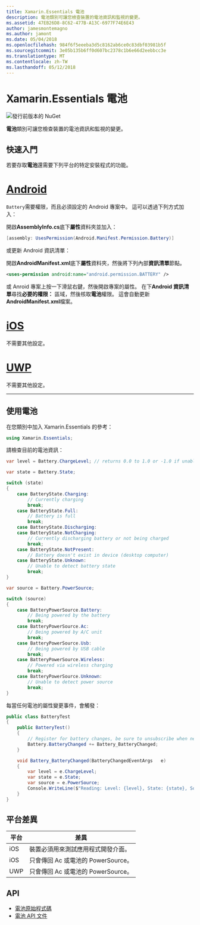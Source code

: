 ```yaml
---
title: Xamarin.Essentials 電池
description: 電池類別可讓您檢查裝置的電池資訊和監視的變更。
ms.assetid: 47EB26D8-8C62-477B-A13C-6977F74E6E43
author: jamesmontemagno
ms.author: jamont
ms.date: 05/04/2018
ms.openlocfilehash: 984f6f5eeeba3d5c8162ab6ce0c83dbf03981b5f
ms.sourcegitcommit: 3e05b135b6ff0d607bc2378c1b6e66d2eebbcc3e
ms.translationtype: MT
ms.contentlocale: zh-TW
ms.lasthandoff: 05/12/2018
---
```

# <a name="xamarinessentials-battery"></a>Xamarin.Essentials 電池

![發行前版本的 NuGet](~/media/shared/pre-release.png)

**電池**類別可讓您檢查裝置的電池資訊和監視的變更。

## <a name="getting-started"></a>快速入門

若要存取**電池**還需要下列平台的特定安裝程式的功能。

# <a name="androidtabandroid"></a>[Android](#tab/android)

`Battery`需要權限，而且必須設定的 Android 專案中。 這可以透過下列方式加入：

開啟**AssemblyInfo.cs**底下**屬性**資料夾並加入：

```csharp
[assembly: UsesPermission(Android.Manifest.Permission.Battery)]
```

或更新 Android 資訊清單：

開啟**AndroidManifest.xml**底下**屬性**資料夾，然後將下列內部**資訊清單**節點。

```xml
<uses-permission android:name="android.permission.BATTERY" />
```

或 Anroid 專案上按一下滑鼠右鍵，然後開啟專案的屬性。 在下**Android 資訊清單**尋找**必要的權限：** 區域，然後核取**電池**權限。 這會自動更新**AndroidManifest.xml**檔案。

# <a name="iostabios"></a>[iOS](#tab/ios)

不需要其他設定。

# <a name="uwptabuwp"></a>[UWP](#tab/uwp)

不需要其他設定。

-----

## <a name="using-battery"></a>使用電池

在您類別中加入 Xamarin.Essentials 的參考：

```csharp
using Xamarin.Essentials;
```

請檢查目前的電池資訊：

```csharp
var level = Battery.ChargeLevel; // returns 0.0 to 1.0 or -1.0 if unable to determine.

var state = Battery.State;

switch (state)
{
    case BatteryState.Charging:
        // Currently charging
        break;
    case BatteryState.Full:
        // Battery is full
        break;
    case BatteryState.Discharging:
    case BatteryState.NotCharging:
        // Currently discharging battery or not being charged
        break;
    case BatteryState.NotPresent:
        // Battery doesn't exist in device (desktop computer)
    case BatteryState.Unknown:
        // Unable to detect battery state
        break;
}

var source = Battery.PowerSource;

switch (source)
{
    case BatteryPowerSource.Battery:
        // Being powered by the battery
        break;
    case BatteryPowerSource.Ac:
        // Being powered by A/C unit
        break;
    case BatteryPowerSource.Usb:
        // Being powered by USB cable
        break;
    case BatteryPowerSource.Wireless:
        // Powered via wireless charging
        break;
    case BatteryPowerSource.Unknown:
        // Unable to detect power source
        break;
}
```

每當任何電池的屬性變更事件，會觸發：

```csharp
public class BatteryTest
{
    public BatteryTest()
    {
        // Register for battery changes, be sure to unsubscribe when needed
        Battery.BatteryChanged += Battery_BatteryChanged;
    }

    void Battery_BatteryChanged(BatteryChangedEventArgs   e)
    {
        var level = e.ChargeLevel;
        var state = e.State;
        var source = e.PowerSource;
        Console.WriteLine($"Reading: Level: {level}, State: {state}, Source: {source}");
    }
}
```

## <a name="platform-differences"></a>平台差異

| 平台 | 差異 |
| --- | --- |
| iOS | 裝置必須用來測試應用程式開發介面。 |
| iOS | 只會傳回 Ac 或電池的 PowerSource。 |
| UWP | 只會傳回 Ac 或電池的 PowerSource。 |

## <a name="api"></a>API

- [電池原始程式碼](https://github.com/xamarin/Essentials/tree/master/Xamarin.Essentials/Battery)
- [電池 API 文件](xref:Xamarin.Essentials.Battery)
